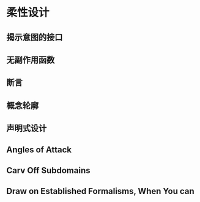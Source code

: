 # 柔性设计
## 揭示意图的接口
## 无副作用函数
## 断言
## 概念轮廓
## 声明式设计
## Angles of Attack
## Carv Off Subdomains
## Draw on Established Formalisms, When You can
